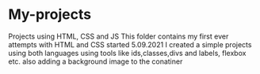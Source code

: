 # My-projects
Projects using HTML, CSS and JS
This folder contains my first ever attempts with HTML and CSS started 5.09.2021
I created a simple projects using both languages using tools like ids,classes,divs and labels, flexbox etc. also adding a background image to the conatiner 
 
